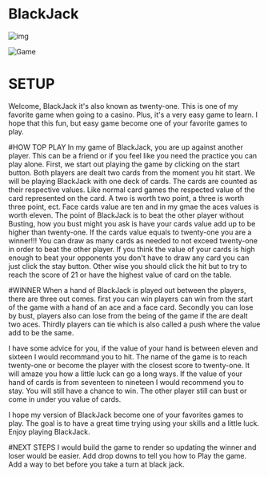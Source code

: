 # BlackJack

![img](https://i.imgur.com/qSWTo3H.jpg)

![Game](https://i.imgur.com/qSWTo3H.jpg)

# SETUP
Welcome, BlackJack it's also known as twenty-one. 
This is one of my favorite game when going to a casino. 
Plus, it's a very easy game to learn. 
I hope that this fun, but easy game become one of your favorite games to play.

#HOW TOP PLAY
In my game of BlackJack, you are up against another player. This can be a friend or if you feel like you need the practice you can play alone.
First, we start out playing the game by clicking on the start button.
Both players are dealt two cards from the moment you hit start.
We will be playing BlackJack with one deck of cards. The cards are counted as their respective values.
Like normal card games the respected value of the card represented on the card.
A two is worth two point, a three is worth three point, ect. 
Face cards value are ten and in my gmae the aces values is worth eleven.
The point of BlackJack is to beat the other player without Busting, how you bust might you ask is have your cards value add up to be higher than twenty-one. 
If the cards value equals to twenty-one you are a winner!!!
You can draw as many cards as needed to not exceed twenty-one in order to beat the other player.
If you think the value of your cards is high enough to beat your opponents you don't have to draw any card you can just click the stay button.
Other wise you should click the hit but to try to reach the score of 21 or have the highest value of card on the table.

#WINNER
When a hand of BlackJack is played out between the players, there are three out comes. first you can win players can win from the start of the game with a hand of an ace and a face card.
 Secondly you can lose by bust, players also can lose from the being of the game if the are dealt two aces.
Thirdly players can tie which is also called a push where the value add to be the same.

I have some advice for you, if the value of your hand is between eleven and sixteen I would recommand you to hit. 
The name of the game is to reach twenty-one or become the player with the closest score to twenty-one. 
It will amaze you how a little luck can go a long ways.
If the value of your hand of cards is from seventeen to nineteen I would recommend you to stay. You will still have a chance to win.
The other player still can bust or come in under you value of cards.

I hope my version of BlackJack become one of your favorites games to play. 
The goal is to have a great time trying using your skills and a little luck. Enjoy playing BlackJack.

#NEXT STEPS 
I would build the game to render so updating the winner and loser would be easier. Add drop downs to tell you how to Play the game. Add a way to bet before you take a turn at black jack.
